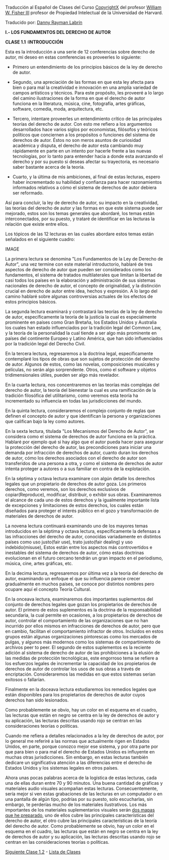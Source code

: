 Traducción al Español de Clases del Curso [CopyrightX](www.copyx.org) del profesor [William W. Fisher III](http://www.tfisher.org/) profesor de Propiedad Intelectual de la Universidad de Harvard. 

Traducido por: [Danny Rayman Labrín](www.github.com/dannyrayman)

**I.- LOS FUNDAMENTOS DEL DERECHO DE AUTOR**

**CLASE 1.1** **:INTRODUCCIÓN**

Esta es la introducción a una serie de 12 conferencias sobre derecho de autor, mi deseo en estas comferencias es proveerles lo siguiente:

- Primero un entendimiento de los principios básicos de la ley de derecho de autor.

- Segundo, una apreciación de las formas en que esta ley afecta para bien o para mal la creatividad e innovación en una amplía variedad de campos artísticos y técnicos. Para este propósito, les proveeré a lo largo del camino ilustraciones de la forma en que el derecho de autor funciona en la literatura, música, cine, fotografía, artes gráficas, software, comedia, moda, arquitectura, etc.

- Tercero, intentare proveerles un entendimiento crítico de las principales teorías del derecho de autor. Con esto me refiero a los argumentos desarrollados hace varios siglos por economistas, filósofos y teóricos políticos que conciernen a los propósitos o funciones del sistema de derechos de autor. Éstos no son meros asuntos de curiosidad académica y disputa, el derecho de autor esta cambiando muy rápidamente en parte en un intento por hacerle frente a las nuevas tecnologías, por lo tanto para entender hacia a donde esta avanzando el derecho y por su puesto si deseas afectar su trayectoria, es necesario saber bastante acerca de la teoría.

- Cuarto, y la última de mis ambiciones, al final de estas lecturas, espero haber incrementado su habilidad y confianza para hacer razonamientos informados relativos a cómo el sistema de derechos de autor debiera ser reformado.

Así para concluir, la ley de derecho de autor, su impacto en la creatividad, las teorías del derecho de autor y las formas en que este sistema puede ser mejorado, estos son los temas generales que abordaré, los temas están interconectados, por su puesto, y trataré de identificar en las lecturas la relación que existe entre ellos.

Los tópicos de las 12 lecturas en las cuales abordare estos temas están señalados en el siguiente cuadro:



IMAGE




La primera lectura se denomina "Los Fundamentos de la Ley de Derecho de Autor", una vez termine con este material introductorio, hablaré de tres aspectos de derecho de autor que pueden ser considerados como los fundamentos, el sistema de tratados multilaterales que limitan la libertad de casi todos los países en la elaboración y administración de sus sistemas nacionales de derecho de autor, el concepto de originalidad, y la distinción crucial en derecho de autor entre idea, hechos y expresión. A lo largo del camino hablaré sobre algunas controversias actuales de los efectos de estos principios básicos.

La segunda lectura examinará y contrastará las teorías de la ley de derecho de autor, específicamente la teoría de la justicia la cual es especialmente prominente en países como Gran Bretaña, los Estados Unidos y Australia los cuales han estado influenciados por la tradición legal del Common Law, y la teoría de la personalidad la cual tiende a ser algo más prominente en países del continente Europeo y Latino América, que han sido influenciados por la tradición legal del Derecho Civil. 

En la tercera lectura, regresaremos a la doctrina legal, específicamente contemplaré los tipos de obras que son sujetos de protección del derecho de autor. Algunos de estos, como las novelas, composiciones musicales y películas, no serán algo sorprendente. Otros, como el software y objetos tridimensionales útiles, pueden ser algo más revelador.

En la cuarta lectura, nos concentraremos en las teorías más complejas del derecho de autor, la teoría del bienestar la cual es una ramificación de la tradición filosófica del utilitarismo, como veremos esta teoría ha incrementado su influencia en todas las jurisdicciones del mundo.

En la quinta lectura, consideraremos el complejo conjunto de reglas que definen el concepto de autor y que identifican la persona y organizaciones que califican bajo la ley como autores.

En la sexta lectura, titulada "Los Mecanismos del Derecho de Autor", se considera como el sistema de derechos de autor funciona en la práctica. Hablaré por ejemplo qué si hay algo que el autor pueda hacer para asegurar la protección del derecho de autor, las precondiciones para iniciar una demanda por infracción de derechos de autor, cuanto duran los derechos de autor, cómo los derechos asociados con el derecho de autor son transferidos de una persona a otra, y como el sistema de derechos de autor intenta proteger a autores o a sus familiar en contra de la explotación.

En la séptima y octava lectura examinare con algún detalle los derechos legales que un propietario de derechos de autor goza. Los primeros derechos, como veremos, son los derechos exclusivos de copiar(Reproduce), modificar, distribuir, o exhibir sus obras. Examinaremos el alcance de cada uno de estos derechos y la igualmente importante lista de excepciones y limitaciones de estos derechos, los cuales están diseñados para proteger el interés público en el gozo y transformación de materiales de derechos de autor.

La novena lectura continuará examinando uno de los mayores temas introducidos en la séptima y octava lectura, específicamente la defensas a las infracciones del derecho de autor, conocidas variadamente en distintos países como uso justo(fair use), trato justo(fair dealing) y uso indebido(misuse), Estos están entre los aspectos más controvertidos e inestables del sistema de derechos de autor, cómo estas doctrinas evolucionan en el futuro cercano tendrán un gran impacto en el periodismo, música, cine, artes gráficas, etc.

En la decima lectura, regresaremos por última vez a la teoría del derecho de autor, examinando un enfoque el que su influencia parece crecer gradualmente en muchos países, se conoce por distintos nombres pero ocupare aquí el concepto Teoría Cultural.

En la onceava lectura, examinaremos dos importantes suplementos del conjunto de derechos legales que gozan los propietarios de derechos de autor. El primero de estos suplementos es la doctrina de la responsabilidad secundaria, la cual permite en ocasiones, a los propietarios de derechos de autor, controlar el comportamiento de las organizaciones que no han incurrido por ellos mismos en infracciones de derechos de autor, pero que en cambio, facilitan el comportamiento infractor de otros. Incluidos en estos grupos están algunas organizaciones pintorescas como los mercados de pulgas, y algunos más modernos como los sistemas de compartimiento de archivos peer to peer. El segundo de estos suplementos es la reciente adición al sistema de derecho de autor de las prohibiciones a la elusión de las medidas de protección tecnológicas, este engorroso tema se refiere a los esfuerzos legales de incrementar la capacidad de los propietarios de derechos de autor de controlar los usos de sus obras a través de encriptación. Consideraremos las medidas en que estos sistemas serian exitosos o fallarían.   

Finalmente en la doceava lectura estudiaremos los remedios legales que están disponibles para los propietarios de derechos de autor cuyos derechos han sido lesionados.

Como probablemente se obvio, hay un color en el esquema en el cuadro, las lecturas que están en negro se centra en la ley de derechos de autor y su aplicación, las lecturas descritas usando rojo se centran en las consideraciones teorías o políticas. 

Cuando me refiera a detalles relacionados a la ley de derechos de autor, por lo general me referiré a las normas que actualmente rigen en Estados Unidos, en parte, porque conozco mejor ese sistema, y por otra parte por que para bien o para mal el derecho de Estados Unidos es influyente en muchas otras jurisdicciones. Sin embargo, en estas lecturas también dedicare un significativa atención a las diferencias entre el derecho de Estados Unidos y los sistemas legales en otros países.

Ahora unas pocas palabras acerca de la logística de estas lecturas, cada una de ellas duran entre 70 y 90 minutos. Una buena cantidad de gráficas y materiales audio visuales acompañan estas lecturas. Consecuentemente, sería mejor si ven estas grabaciones de las lecturas en un computador o en una pantalla de algún tipo, podrías por su puesto, solo escucharlas, sin embargo, te perderías mucho de los materiales ilustrativos. Los más importantes de los materiales suplementarios visuales serán [dos mapas que he preparado](<http://copyx.org/maps-of-intellectual-property/>), uno de ellos cubre las principales características del derecho de autor, el otro cubre las principales características de la teoría del derecho de autor.
Como probablemente se obvio, hay un color en el esquema en el cuadro, las lecturas que están en negro se centra en la ley de derechos de autor y su aplicación, las lecturas descritas usando rojo se centran en las consideraciones teorías o políticas. 

[Siguiente Clase 1.2]() - [Lista de Clases](https://github.com/dannyrayman/CopyrightX-Translations/tree/master/Spanish) 
